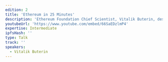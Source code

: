 ```yaml
---
edition: 2
title: 'Ethereum in 25 Minutes'
description: 'Ethereum Foundation Chief Scientist, Vitalik Buterin, describes Ethereum.'
youtubeUrl: 'https://www.youtube.com/embed/66SaEDzlmP4'
expertise: Intermediate
ipfsHash: ''
type: Talk
track: ''
speakers:
  - Vitalik Buterin
---
```

